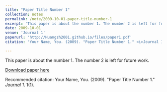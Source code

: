```yaml
---
title: "Paper Title Number 1"
collection: notes
permalink: /note/2009-10-01-paper-title-number-1
excerpt: 'This paper is about the number 1. The number 2 is left for future work.'
date: 2009-10-01
venue: 'Journal 1'
paperurl: 'http://Huangzh2001.github.io/files/paper1.pdf'
citation: 'Your Name, You. (2009). "Paper Title Number 1." <i>Journal 1</i>. 1(1).'

---
```


This paper is about the number 1. The number 2 is left for future work.

[Download paper here](http://academicpages.github.io/files/paper1.pdf)

Recommended citation: Your Name, You. (2009). "Paper Title Number 1." <i>Journal 1</i>. 1(1).